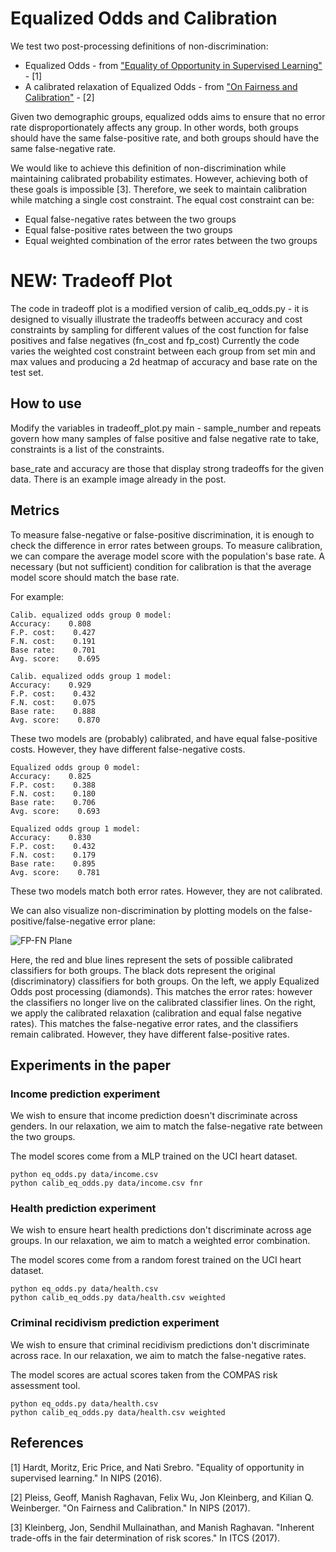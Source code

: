 # Equalized Odds and Calibration

We test two post-processing definitions of non-discrimination:
- Equalized Odds - from ["Equality of Opportunity in Supervised Learning"](https://arxiv.org/abs/1610.02413) - [1]
- A calibrated relaxation of Equalized Odds - from ["On Fairness and Calibration"](https://arxiv.org/abs/1610.02413) - [2]

Given two demographic groups, equalized odds aims to ensure that no error rate disproportionately affects any group.
In other words, both groups should have the same false-positive rate, and both groups should have the same false-negative rate.

We would like to achieve this definition of non-discrimination while maintaining calibrated probability estimates.
However, achieving both of these goals is impossible [3].
Therefore, we seek to maintain calibration while matching a single cost constraint.
The equal cost constraint can be:
- Equal false-negative rates between the two groups
- Equal false-positive rates between the two groups
- Equal weighted combination of the error rates between the two groups

# NEW: Tradeoff Plot

The code in tradeoff plot is a modified version of calib_eq_odds.py - it is designed to visually illustrate the tradeoffs between accuracy and cost constraints by sampling for different values of the cost function for false positives and false negatives (fn_cost and fp_cost)
Currently the code varies the weighted cost constraint between each group from set min and max values and producing a 2d heatmap of accuracy and base rate on the test set.


## How to use

Modify the variables in tradeoff_plot.py main - sample_number and repeats govern how many samples of false positive and false negative rate to take, constraints is a list of the constraints.

base_rate and accuracy are those that display strong tradeoffs for the given data. There is an example image already in the post.


## Metrics
To measure false-negative or false-positive discrimination, it is enough to check the difference in error rates between groups.
To measure calibration, we can compare the average model score with the population's base rate.
A necessary (but not sufficient) condition for calibration is that the average model score should match the base rate.

For example:

```
Calib. equalized odds group 0 model:
Accuracy:    0.808
F.P. cost:    0.427
F.N. cost:    0.191
Base rate:    0.701
Avg. score:    0.695

Calib. equalized odds group 1 model:
Accuracy:    0.929
F.P. cost:    0.432
F.N. cost:    0.075
Base rate:    0.888
Avg. score:    0.870
```

These two models are (probably) calibrated, and have equal false-positive costs.
However, they have different false-negative costs.

```
Equalized odds group 0 model:
Accuracy:    0.825
F.P. cost:    0.388
F.N. cost:    0.180
Base rate:    0.706
Avg. score:    0.693

Equalized odds group 1 model:
Accuracy:    0.830
F.P. cost:    0.432
F.N. cost:    0.179
Base rate:    0.895
Avg. score:    0.781
```

These two models match both error rates.
However, they are not calibrated.

We can also visualize non-discrimination by plotting models on the false-positive/false-negative error plane:

![FP-FN Plane](https://user-images.githubusercontent.com/824157/32983255-8f799a38-cc46-11e7-86ed-f56e851dde88.png)

Here, the red and blue lines represent the sets of possible calibrated classifiers for both groups.
The black dots represent the original (discriminatory) classifiers for both groups.
On the left, we apply Equalized Odds post processing (diamonds).
This matches the error rates: however the classifiers no longer live on the calibrated classifier lines.
On the right, we apply the calibrated relaxation (calibration and equal false negative rates).
This matches the false-negative error rates, and the classifiers remain calibrated.
However, they have different false-positive rates.

## Experiments in the paper

### Income prediction experiment

We wish to ensure that income prediction doesn't discriminate across genders.
In our relaxation, we aim to match the false-negative rate between the two groups.

The model scores come from a MLP trained on the UCI heart dataset.

```
python eq_odds.py data/income.csv
python calib_eq_odds.py data/income.csv fnr
```

### Health prediction experiment

We wish to ensure heart health predictions don't discriminate across age groups.
In our relaxation, we aim to match a weighted error combination.

The model scores come from a random forest trained on the UCI heart dataset.

```
python eq_odds.py data/health.csv
python calib_eq_odds.py data/health.csv weighted
```

### Criminal recidivism prediction experiment

We wish to ensure that criminal recidivism predictions don't discriminate across race.
In our relaxation, we aim to match the false-negative rates.

The model scores are actual scores taken from the COMPAS risk assessment tool.

```
python eq_odds.py data/health.csv
python calib_eq_odds.py data/health.csv weighted
```

## References
[1] Hardt, Moritz, Eric Price, and Nati Srebro. "Equality of opportunity in supervised learning." In NIPS (2016).

[2] Pleiss, Geoff, Manish Raghavan, Felix Wu, Jon Kleinberg, and Kilian Q. Weinberger. "On Fairness and Calibration." In NIPS (2017).

[3] Kleinberg, Jon, Sendhil Mullainathan, and Manish Raghavan. "Inherent trade-offs in the fair determination of risk scores." In ITCS (2017).
